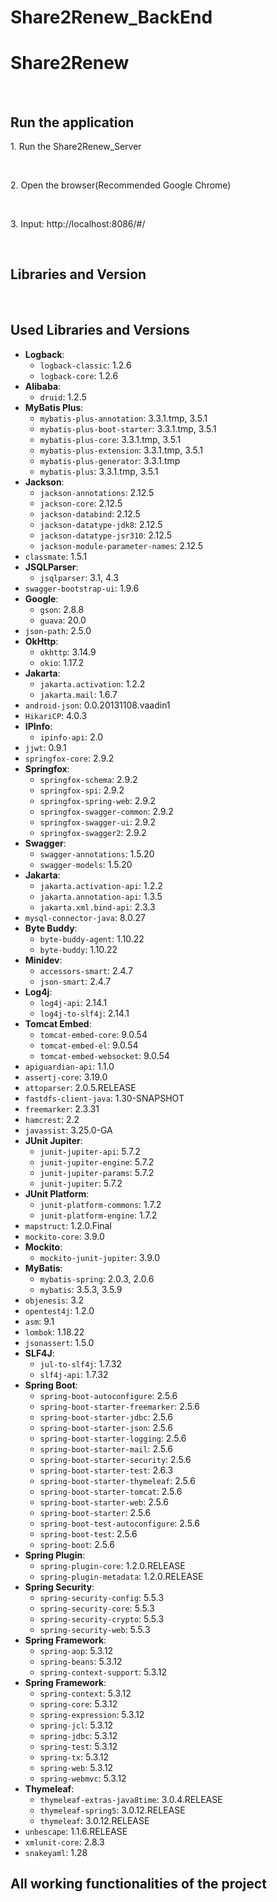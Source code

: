 # Share2Renew_BackEnd
<h1>Share2Renew</h1><br>

<h2>Run the application</h2>
<p>1. Run the Share2Renew_Server</p><br>
<p>2. Open the browser(Recommended Google Chrome)</p><br>
<p>3. Input: http://localhost:8086/#/ </p><br>

<h2>Libraries and Version</h2><br>

## Used Libraries and Versions

- **Logback**:
    - `logback-classic`: 1.2.6
    - `logback-core`: 1.2.6
- **Alibaba**:
    - `druid`: 1.2.5
- **MyBatis Plus**:
    - `mybatis-plus-annotation`: 3.3.1.tmp, 3.5.1
    - `mybatis-plus-boot-starter`: 3.3.1.tmp, 3.5.1
    - `mybatis-plus-core`: 3.3.1.tmp, 3.5.1
    - `mybatis-plus-extension`: 3.3.1.tmp, 3.5.1
    - `mybatis-plus-generator`: 3.3.1.tmp
    - `mybatis-plus`: 3.3.1.tmp, 3.5.1
- **Jackson**:
    - `jackson-annotations`: 2.12.5
    - `jackson-core`: 2.12.5
    - `jackson-databind`: 2.12.5
    - `jackson-datatype-jdk8`: 2.12.5
    - `jackson-datatype-jsr310`: 2.12.5
    - `jackson-module-parameter-names`: 2.12.5
- `classmate`: 1.5.1
- **JSQLParser**:
    - `jsqlparser`: 3.1, 4.3
- `swagger-bootstrap-ui`: 1.9.6
- **Google**:
    - `gson`: 2.8.8
    - `guava`: 20.0
- `json-path`: 2.5.0
- **OkHttp**:
    - `okhttp`: 3.14.9
    - `okio`: 1.17.2
- **Jakarta**:
    - `jakarta.activation`: 1.2.2
    - `jakarta.mail`: 1.6.7
- `android-json`: 0.0.20131108.vaadin1
- `HikariCP`: 4.0.3
- **IPInfo**:
    - `ipinfo-api`: 2.0
- `jjwt`: 0.9.1
- `springfox-core`: 2.9.2
- **Springfox**:
  - `springfox-schema`: 2.9.2
  - `springfox-spi`: 2.9.2
  - `springfox-spring-web`: 2.9.2
  - `springfox-swagger-common`: 2.9.2
  - `springfox-swagger-ui`: 2.9.2
  - `springfox-swagger2`: 2.9.2
- **Swagger**:
  - `swagger-annotations`: 1.5.20
  - `swagger-models`: 1.5.20
- **Jakarta**:
  - `jakarta.activation-api`: 1.2.2
  - `jakarta.annotation-api`: 1.3.5
  - `jakarta.xml.bind-api`: 2.3.3
- `mysql-connector-java`: 8.0.27
- **Byte Buddy**:
  - `byte-buddy-agent`: 1.10.22
  - `byte-buddy`: 1.10.22
- **Minidev**:
  - `accessors-smart`: 2.4.7
  - `json-smart`: 2.4.7
- **Log4j**:
  - `log4j-api`: 2.14.1
  - `log4j-to-slf4j`: 2.14.1
- **Tomcat Embed**:
  - `tomcat-embed-core`: 9.0.54
  - `tomcat-embed-el`: 9.0.54
  - `tomcat-embed-websocket`: 9.0.54
- `apiguardian-api`: 1.1.0
- `assertj-core`: 3.19.0
- `attoparser`: 2.0.5.RELEASE
- `fastdfs-client-java`: 1.30-SNAPSHOT
- `freemarker`: 2.3.31
- `hamcrest`: 2.2
- `javassist`: 3.25.0-GA
- **JUnit Jupiter**:
  - `junit-jupiter-api`: 5.7.2
  - `junit-jupiter-engine`: 5.7.2
  - `junit-jupiter-params`: 5.7.2
  - `junit-jupiter`: 5.7.2
- **JUnit Platform**:
  - `junit-platform-commons`: 1.7.2
  - `junit-platform-engine`: 1.7.2
- `mapstruct`: 1.2.0.Final
- `mockito-core`: 3.9.0
- **Mockito**:
  - `mockito-junit-jupiter`: 3.9.0
- **MyBatis**:
  - `mybatis-spring`: 2.0.3, 2.0.6
  - `mybatis`: 3.5.3, 3.5.9
- `objenesis`: 3.2
- `opentest4j`: 1.2.0
- `asm`: 9.1
- `lombok`: 1.18.22
- `jsonassert`: 1.5.0
- **SLF4J**:
  - `jul-to-slf4j`: 1.7.32
  - `slf4j-api`: 1.7.32
- **Spring Boot**:
  - `spring-boot-autoconfigure`: 2.5.6
  - `spring-boot-starter-freemarker`: 2.5.6
  - `spring-boot-starter-jdbc`: 2.5.6
  - `spring-boot-starter-json`: 2.5.6
  - `spring-boot-starter-logging`: 2.5.6
  - `spring-boot-starter-mail`: 2.5.6
  - `spring-boot-starter-security`: 2.5.6
  - `spring-boot-starter-test`: 2.6.3
  - `spring-boot-starter-thymeleaf`: 2.5.6
  - `spring-boot-starter-tomcat`: 2.5.6
  - `spring-boot-starter-web`: 2.5.6
  - `spring-boot-starter`: 2.5.6
  - `spring-boot-test-autoconfigure`: 2.5.6
  - `spring-boot-test`: 2.5.6
  - `spring-boot`: 2.5.6
- **Spring Plugin**:
  - `spring-plugin-core`: 1.2.0.RELEASE
  - `spring-plugin-metadata`: 1.2.0.RELEASE
- **Spring Security**:
  - `spring-security-config`: 5.5.3
  - `spring-security-core`: 5.5.3
  - `spring-security-crypto`: 5.5.3
  - `spring-security-web`: 5.5.3
- **Spring Framework**:
  - `spring-aop`: 5.3.12
  - `spring-beans`: 5.3.12
  - `spring-context-support`: 5.3.12
- **Spring Framework**:
  - `spring-context`: 5.3.12
  - `spring-core`: 5.3.12
  - `spring-expression`: 5.3.12
  - `spring-jcl`: 5.3.12
  - `spring-jdbc`: 5.3.12
  - `spring-test`: 5.3.12
  - `spring-tx`: 5.3.12
  - `spring-web`: 5.3.12
  - `spring-webmvc`: 5.3.12
- **Thymeleaf**:
  - `thymeleaf-extras-java8time`: 3.0.4.RELEASE
  - `thymeleaf-spring5`: 3.0.12.RELEASE
  - `thymeleaf`: 3.0.12.RELEASE
- `unbescape`: 1.1.6.RELEASE
- `xmlunit-core`: 2.8.3
- `snakeyaml`: 1.28

## All working functionalities of the project



